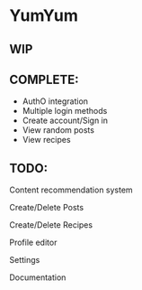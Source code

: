 # YumYum

## WIP

## COMPLETE:
- AuthO integration
- Multiple login methods
- Create account/Sign in
- View random posts
- View recipes

## TODO:

Content recommendation system

Create/Delete Posts

Create/Delete Recipes

Profile editor

Settings

Documentation
